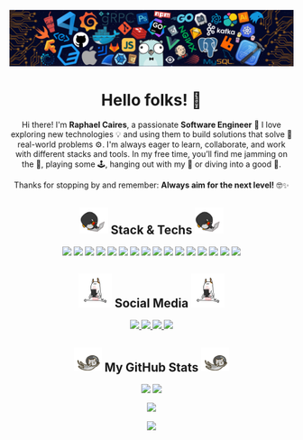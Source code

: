 <p align="center">
  <img src="./Images/header_background.png" width="1300"/>
</p>

<h1 align="center">
  Hello folks! 👋
</h1>

<!-- <p align="center">
 <img src="https://badges.pufler.dev/visits/raphaelcaires/raphaelcaires"/> 
 <img src="https://badges.pufler.dev/years/raphaelcaires"/>
 <img src="https://badges.pufler.dev/repos/raphaelcaires"/>
 <img src="https://badges.pufler.dev/commits/monthly/raphaelcaires"/>
</p> -->

<p align="center">
  Hi there! I'm <strong>Raphael Caires</strong>, a passionate <strong>Software Engineer</strong> 🚀 I love exploring new technologies 💡 and using them to build solutions that solve 🔧 real-world problems ⚙️. I'm always eager to learn, collaborate, and work with different stacks and tools. In my free time, you’ll find me jamming on the 🎸, playing some 🕹️, hanging out with my 🐶 or diving into a good 📘.
</p>
<p align="center">
  Thanks for stopping by and remember:  
  <strong>Always aim for the next level!</strong> 🤓✨
</p>

<h2 align="center">
  <img src="./Images/stack.gif" width="50"/> Stack & Techs <img src="./Images/stack.gif" width="50"/>
</h2>

<p align="center">
  <img src="https://img.shields.io/badge/-TypeScript-black?style=flat-square&logo=typescript&logoColor=007ACC"/>
  <img src="https://img.shields.io/badge/-JavaScript-black?style=flat-square&logo=javascript"/>
  <img src="https://img.shields.io/badge/-HTML5-black?style=flat-square&logo=html5"/>
  <img src="https://img.shields.io/badge/-CSS3-black?style=flat-square&logo=css3&logoColor=1572B6"/>
  <img src="https://img.shields.io/badge/-VueJS-black?style=flat-square&logo=vue.js"/>
  <img src="https://img.shields.io/badge/-NuxtJS-black?style=flat-square&logo=nuxtdotjs"/>
  <img src="https://img.shields.io/badge/-NodeJS-black?style=flat-square&logo=node.js"/>
  <img src="https://img.shields.io/badge/-NestJS-black?style=flat-square&logo=nestjs&logoColor=E0234E"/>
  <img src="https://img.shields.io/badge/-Python-black?style=flat-square&logo=python&logoColor=yellow"/>
  <img src="https://img.shields.io/badge/-PHP-black?style=flat-square&logo=php"/>
  <img src="https://img.shields.io/badge/-Laravel-black?style=flat-square&logo=laravel"/>
  <img src="https://img.shields.io/badge/-PostgreSQL-black?style=flat-square&logo=PostgreSQL"/>
  <img src="https://img.shields.io/badge/-MongoDB-black?style=flat-square&logo=mongodb"/>
  <img src="https://img.shields.io/badge/-GitHub-black?style=flat-square&logo=github"/>
  <img src="https://img.shields.io/badge/-Git-black?style=flat-square&logo=git"/>
  <img src="https://img.shields.io/badge/VSCode-black.svg?logo=data:image/svg%2bxml;base64,PHN2ZyB3aWR0aD0iODAwcHgiIGhlaWdodD0iODAwcHgiIHZpZXdCb3g9IjAgMCAzMiAzMiIgeG1sbnM9Imh0dHA6Ly93d3cudzMub3JnLzIwMDAvc3ZnIj48dGl0bGU+ZmlsZV90eXBlX3ZzY29kZTI8L3RpdGxlPjxwYXRoIGQ9Ik0xMS43MiwxOC42ODUsNC44MzcsMjMuODY5LDIsMjIuOTIyLDksMTYsMiw5LjA3Nyw0LjgzNyw4LjEzbDYuODgzLDUuMTg0LDExLjQzMy0xMS4zTDMwLDQuOTIyVjI3LjA3N2wtNi44NDcsMi45MDlaTTE1LjI4NywxNmw3Ljg2NSw1LjkyM1YxMC4wNzZaIiBzdHlsZT0iZmlsbDojMDA3YWNjIi8+PC9zdmc+"/>
</p>

<h2 align="center">
  <img src="./Images/social.gif" width="60"/> Social Media <img src="./Images/social.gif" width="60"/> 
</h2>

<p align="center">
  <a href="https://www.linkedin.com/in/dev-raphaelcaires/" target="_blank">
    <img src="https://img.shields.io/badge/-LinkedIn-%230077B5?style=for-the-badge&logo=linkedin&logoColor=white" target="_blank"/>
  </a>
  <a href="mailto: raphaelcaires@gmail.com" target="_blank">
    <img src="https://img.shields.io/badge/-Gmail-%23333?style=for-the-badge&logo=gmail&logoColor=white" target="_blank"/>
    </a>
  <a href="https://www.instagram.com/raphaelcaires/" target="_blank">
    <img src="https://img.shields.io/badge/-Instagram-%23E4405F?style=for-the-badge&logo=instagram&logoColor=white" target="_blank"/>
  </a>
  <a href="https://twitter.com/raphaelcaires" target="_blank">
    <img src="https://img.shields.io/badge/Twitter-1DA1F2?style=for-the-badge&logo=twitter&logoColor=white" target="_blank"/>
  </a>
</p>

<h2 align="center">
  <img src="./Images/stats.gif" width="50"/> My GitHub Stats <img src="./Images/stats.gif" width="50"/>
</h2>

<p align="center">
  <img src="https://github-readme-stats.vercel.app/api?username=raphaelcaires&show_icons=true&theme=radical&line_height=27&hide_border=true"/>
  <img src="https://github-readme-stats.vercel.app/api/top-langs/?username=raphaelcaires&hide=html,css,nunjucks,shaderlab,kotlin,hlsl,ejs,shell,dockerfile&theme=radical&hide_border=true" height="207 rem"/>
</p>

<p align="center">
 <img src="https://github-readme-streak-stats.herokuapp.com/?user=raphaelcaires&show_icons=true&locale=en&layout=compact&theme=radical&hide_border=true"/>
</p>

<p align = "center">
 <img src="https://github-profile-summary-cards.vercel.app/api/cards/profile-details?username=raphaelcaires&theme=radical&hide_border=true"/>
</p>
